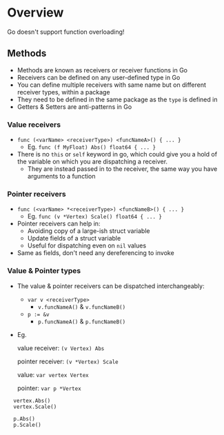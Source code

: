 # Overview

Go doesn't support function overloading!

## Methods

- Methods are known as receivers or receiver functions in Go
- Receivers can be defined on any user-defined type in Go
- You can define multiple receivers with same name but on different receiver types, within a package
- They need to be defined in the same package as the `type` is defined in
- Getters & Setters are anti-patterns in Go

### Value receivers

- `func (<varName> <receiverType>) <funcNameA>() { ... }`
  - Eg. `func (f MyFloat) Abs() float64 { ... }`
- There is no `this` or `self` keyword in go, which could give you a hold of the variable on which you are dispatching a receiver.
  - They are instead passed in to the receiver, the same way you have arguments to a function

### Pointer receivers

- `func (<varName> *<receiverType>) <funcNameB>() { ... }`
  - Eg. `func (v *Vertex) Scale() float64 { ... }`
- Pointer receivers can help in:
  - Avoiding copy of a large-ish struct variable
  - Update fields of a struct variable
  - Useful for dispatching even on `nil` values
- Same as fields, don't need any dereferencing to invoke

### Value & Pointer types

- The value & pointer receivers can be dispatched interchangeably:
  - `var v <receiverType>`
    - `v.funcNameA()` & `v.funcNameB()`
  - `p := &v`
    - `p.funcNameA()` & `p.funcNameB()`

- Eg.

  value receiver: `(v Vertex) Abs`

  pointer receiver: `(v *Vertex) Scale`

  value: `var vertex Vertex`

  pointer: `var p *Vertex`

```golang
  vertex.Abs()
  vertex.Scale()

  p.Abs()
  p.Scale()
```

